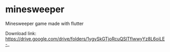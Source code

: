 # minesweeper

Minesweeper game made with flutter

Download link: https://drive.google.com/drive/folders/1ygySkGTjoRcuQSlTflwwyYz8L6oiLE-_
